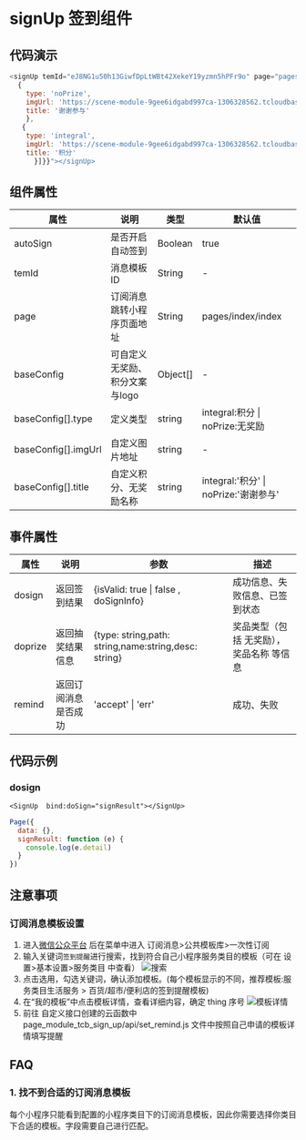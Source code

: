 # signUp 签到组件

## 代码演示

```js
<signUp temId="eJ8NG1u50h13GiwfDpLtWBt42XekeY19yzmn5hPFr9o" page="pages/index/index" autoSign="true" baseConfig = "{{[
  {
    type: 'noPrize',
    imgUrl: 'https://scene-module-9gee6idgabd997ca-1306328562.tcloudbaseapp.com/signIn/images/happy.svg',
    title: '谢谢参与'
    },
   {
    type: 'integral',
    imgUrl: 'https://scene-module-9gee6idgabd997ca-1306328562.tcloudbaseapp.com/signIn/images/gold-logo.png',
    title: '积分'
      }]}}"></signUp>
```

## 组件属性

| 属性                | 说明                                  | 类型     | 默认值                             |
| ------------------- | ------------------------------------- | -------- | ---------------------------------- |
| autoSign            | 是否开启自动签到                      | Boolean  | true                               |
| temId               | 消息模板ID                            | String   | -                                  |
| page                | 订阅消息跳转小程序页面地址            | String   | pages/index/index                  |
| baseConfig          | 可自定义无奖励、积分文案与logo        | Object[] | -                                  |
| baseConfig[].type   | 定义类型  | string   | integral:积分 \| noPrize:无奖励                                 |
| baseConfig[].imgUrl | 自定义图片地址                        | string   | -                                  |
| baseConfig[].title  | 自定义积分、无奖励名称                | string   | integral:'积分' \|  noPrize:'谢谢参与' |

## 事件属性
| 属性                | 说明                                  | 参数 | 描述 |
| ------------------- | ------------------------------------- | ------------------- | ------------------- |
| dosign            | 返回签到结果                      | {isValid: true \| false , doSignInfo} | 成功信息、失败信息、已签到状态 |
| doprize               | 返回抽奖结果信息               | {type: string,path: string,name:string,desc: string} | 奖品类型（包括 无奖励），奖品名称 等信息 |
| remind                | 返回订阅消息是否成功            | 'accept' \| 'err' | 成功、失败 |

## 代码示例
### dosign
```
<SignUp  bind:doSign="signResult"></SignUp>
```
```js
Page({
  data: {},
  signResult: function (e) {
    console.log(e.detail)
  }
})
```

## 注意事项

### 订阅消息模板设置

1. 进入[微信公众平台](https://mp.weixin.qq.com/) 后在菜单中进入 订阅消息>公共模板库>一次性订阅 
2. 输入关键词`签到提醒`进行搜索，找到符合自己小程序服务类目的模板（可在 设置>基本设置>服务类目 中查看）
![搜索](https://qcloudimg.tencent-cloud.cn/raw/eefc58f8c8e865ded2bfeb62fce3becb.png)
3. 点击选用，勾选关键词，确认添加模板。(每个模板显示的不同，推荐模板:服务类目生活服务 > 百货/超市/便利店的签到提醒模板)
4. 在“我的模板”中点击模板详情，查看详细内容，确定 thing 序号
![模板详情](https://qcloudimg.tencent-cloud.cn/raw/94efdede217c338c7d856e80e85c6e0b.png)
5. 前往 自定义接口创建的云函数中 page_module_tcb_sign_up/api/set_remind.js 文件中按照自己申请的模板详情填写提醒

## FAQ
### 1. 找不到合适的订阅消息模板
每个小程序只能看到配置的小程序类目下的订阅消息模板，因此你需要选择你类目下合适的模板。字段需要自己进行匹配。

